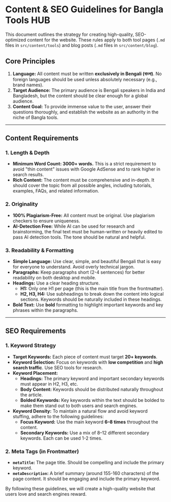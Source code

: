 # Content & SEO Guidelines for Bangla Tools HUB

This document outlines the strategy for creating high-quality, SEO-optimized content for the website. These rules apply to both tool pages (`.md` files in `src/content/tools`) and blog posts (`.md` files in `src/content/blog`).

## Core Principles

1.  **Language:** All content must be written **exclusively in Bengali (বাংলা)**. No foreign languages should be used unless absolutely necessary (e.g., brand names).
2.  **Target Audience:** The primary audience is Bengali speakers in India and Bangladesh, but the content should be clear enough for a global audience.
3.  **Content Goal:** To provide immense value to the user, answer their questions thoroughly, and establish the website as an authority in the niche of Bangla tools.

---

## Content Requirements

### 1. Length & Depth
*   **Minimum Word Count: 3000+ words.** This is a strict requirement to avoid "thin content" issues with Google AdSense and to rank higher in search results.
*   **Rich Content:** The content must be comprehensive and in-depth. It should cover the topic from all possible angles, including tutorials, examples, FAQs, and related information.

### 2. Originality
*   **100% Plagiarism-Free:** All content must be original. Use plagiarism checkers to ensure uniqueness.
*   **AI-Detection Free:** While AI can be used for research and brainstorming, the final text must be human-written or heavily edited to pass AI detection tools. The tone should be natural and helpful.

### 3. Readability & Formatting
*   **Simple Language:** Use clear, simple, and beautiful Bengali that is easy for everyone to understand. Avoid overly technical jargon.
*   **Paragraphs:** Keep paragraphs short (2-4 sentences) for better readability on both desktop and mobile.
*   **Headings:** Use a clear heading structure.
    *   **H1:** Only one H1 per page (this is the main title from the frontmatter).
    *   **H2, H3, H4:** Use subheadings to break down the content into logical sections. Keywords should be naturally included in these headings.
*   **Bold Text:** Use **bold** formatting to highlight important keywords and key phrases within the paragraphs.

---

## SEO Requirements

### 1. Keyword Strategy
*   **Target Keywords:** Each piece of content must target **20+ keywords**.
*   **Keyword Selection:** Focus on keywords with **low competition** and **high search traffic**. Use SEO tools for research.
*   **Keyword Placement:**
    *   **Headings:** The primary keyword and important secondary keywords must appear in H2, H3, etc.
    *   **Body Content:** Keywords should be distributed naturally throughout the article.
    *   **Bolded Keywords:** Key keywords within the text should be bolded to make them stand out to both users and search engines.
*   **Keyword Density:** To maintain a natural flow and avoid keyword stuffing, adhere to the following guidelines:
    *   **Focus Keyword:** Use the main keyword **6–8 times** throughout the content.
    *   **Secondary Keywords:** Use a mix of 8–12 different secondary keywords. Each can be used 1-2 times.

### 2. Meta Tags (in Frontmatter)
*   **`metaTitle`:** The page title. Should be compelling and include the primary keyword.
*   **`metaDescription`:** A brief summary (around 155-160 characters) of the page content. It should be engaging and include the primary keyword.

By following these guidelines, we will create a high-quality website that users love and search engines reward.
